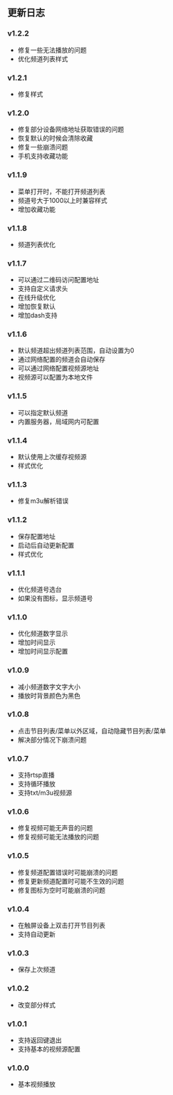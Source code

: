 ## 更新日志

### v1.2.2

* 修复一些无法播放的问题
* 优化频道列表样式

### v1.2.1

* 修复样式

### v1.2.0

* 修复部分设备网络地址获取错误的问题
* 恢复默认的时候会清除收藏
* 修复一些崩溃问题
* 手机支持收藏功能

### v1.1.9

* 菜单打开时，不能打开频道列表
* 频道号大于1000以上时兼容样式
* 增加收藏功能

### v1.1.8

* 频道列表优化

### v1.1.7

* 可以通过二维码访问配置地址
* 支持自定义请求头
* 在线升级优化
* 增加恢复默认
* 增加dash支持

### v1.1.6

* 默认频道超出频道列表范围，自动设置为0
* 通过网络配置的频道会自动保存
* 可以通过网络配置视频源地址
* 视频源可以配置为本地文件

### v1.1.5

* 可以指定默认频道
* 内置服务器，局域网内可配置

### v1.1.4

* 默认使用上次缓存视频源
* 样式优化

### v1.1.3

* 修复m3u解析错误

### v1.1.2

* 保存配置地址
* 启动后自动更新配置
* 样式优化

### v1.1.1

* 优化频道号选台
* 如果没有图标，显示频道号

### v1.1.0

* 优化频道数字显示
* 增加时间显示
* 增加时间显示配置

### v1.0.9

* 减小频道数字文字大小
* 播放时背景颜色为黑色

### v1.0.8

* 点击节目列表/菜单以外区域，自动隐藏节目列表/菜单
* 解决部分情况下崩溃问题

### v1.0.7

* 支持rtsp直播
* 支持循环播放
* 支持txt/m3u视频源

### v1.0.6

* 修复视频可能无声音的问题
* 修复视频可能无法播放的问题

### v1.0.5

* 修复频道配置错误时可能崩溃的问题
* 修复更新频道配置时可能不生效的问题
* 修复图标为空时可能崩溃的问题

### v1.0.4

* 在触屏设备上双击打开节目列表
* 支持自动更新

### v1.0.3

* 保存上次频道

### v1.0.2

* 改变部分样式

### v1.0.1

* 支持返回键退出
* 支持基本的视频源配置

### v1.0.0

* 基本视频播放